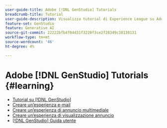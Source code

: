 ```yaml
---
user-guide-title: Adobe [!DNL GenStudio] Tutorials
breadcrumb-title: Tutorial
user-guide-description: Visualizza tutorial di Experience League su Adobe [!DNL GenStudio], una soluzione end-to-end per accelerare e semplificare la supply chain di contenuti con intelligenza artificiale generativa e automazione intelligente.
feature-set: GenStudio
feature: Generative AI
source-git-commit: 22222bfb4f04d31f3220f3ce2f28349c38138131
workflow-type: tm+mt
source-wordcount: '46'
ht-degree: 4%

---
```



# Adobe [!DNL GenStudio] Tutorials {#learning}

+ [Tutorial su [!DNL GenStudio]](tutorials.md)
+ [Creare un’esperienza e-mail](create-email-experience.md)
+ [Creare un’esperienza di annuncio multimediale](create-meta-ad.md)
+ [Creare un’esperienza di visualizzazione annuncio](create-display-ad.md)
+ [[!DNL GenStudio] Guida utente](https://experienceleague.adobe.com/docs/genstudio/user-guide/home.html)
